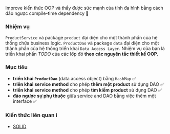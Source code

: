 Improve kiến thức OOP và thấy được sức mạnh của tính đa hình bằng cách đảo ngược compile-time dependency 💪

### Nhiệm vụ

`ProductService` và package `product` đại diện cho một thành phần của hệ thống chứa business logic. `ProductDao`
và package `data` đại diện cho một thành phần của hệ thống triển khai `Data Access Layer`. Nhiệm vụ của bạn là
triển khai phần *TODO* của các lớp đó **theo các nguyên tắc thiết kế OOP.**

### Mục tiêu

* **triển khai `ProductDao`** (data access object) bằng `HashMap` ✅
* **triển khai service method** cho phép **thêm một product** sử dụng DAO ✅
* **triển khai service method** cho phép **tìm kiếm product** sử dụng DAO ✅
* **đảo ngược sự phụ thuộc** giữa service and DAO bằng việc thêm một interface ✅

### Kiến thức liên quan ℹ️

* [SOLID](https://en.wikipedia.org/wiki/SOLID)
